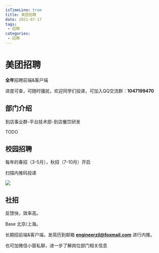```yaml
---
isTimeLine: true
title: 美团招聘
date: 2021-07-17
tags:
 - 招聘
categories:
 - 招聘
---
```


# 美团招聘

**全年**招聘前端&客户端

进度可查，可随时骚扰，欢迎同学们投递，可加入QQ交流群：**1047199470**

## 部门介绍
到店事业群-平台技术部-到店餐饮研发

TODO
## 校园招聘

每年的春招（3-5月），秋招（7-10月）开启

扫描内推码投递

<img src="./bole/MTYzMzMzOTI3NzE0NA==633339277144.png" style="max-width:320px;">

## 社招

反馈快，效率高。

Base 北京/上海。

长期招前端&客户端，发简历到邮箱 **engineerzjl@foxmail.com** 进行内推。

也可加微信小窗私聊，进一步了解岗位部门相关信息
